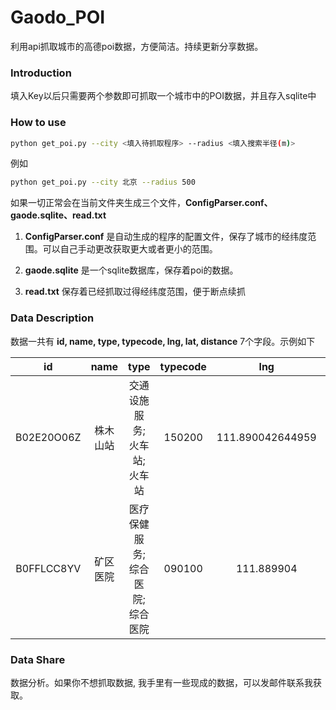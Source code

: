 # Gaodo_POI
利用api抓取城市的高德poi数据，方便简洁。持续更新分享数据。

### Introduction

填入Key以后只需要两个参数即可抓取一个城市中的POI数据，并且存入sqlite中

### How to use

```bash
python get_poi.py --city <填入待抓取程序> --radius <填入搜索半径(m)>
```

例如
```bash
python get_poi.py --city 北京 --radius 500
```

如果一切正常会在当前文件夹生成三个文件，**ConfigParser.conf、 gaode.sqlite、read.txt**

1. **ConfigParser.conf**
是自动生成的程序的配置文件，保存了城市的经纬度范围。可以自己手动更改获取更大或者更小的范围。

2. **gaode.sqlite**
是一个sqlite数据库，保存着poi的数据。

3. **read.txt**
保存着已经抓取过得经纬度范围，便于断点续抓

### Data Description

数据一共有 **id, name, type, typecode, lng, lat, distance** 7个字段。示例如下

| id| name | type | typecode | lng | lat | distance |
| :------: | :----: | :----: | :------: | :------: | :------: | :------: |
| B02E20O06Z | 株木山站 | 交通设施服务;火车站;火车站 |150200|111.890042644959|27.851164|96|
| B0FFLCC8YV | 矿区医院 | 医疗保健服务;综合医院;综合医院 |090100|111.889904|27.853122|198|


### Data Share
数据分析。如果你不想抓取数据, 我手里有一些现成的数据，可以发邮件联系我获取。
